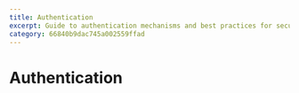 ```yaml
---
title: Authentication
excerpt: Guide to authentication mechanisms and best practices for secure access to Open Gateway APIs
category: 66840b9dac745a002559ffad
---
```


# Authentication